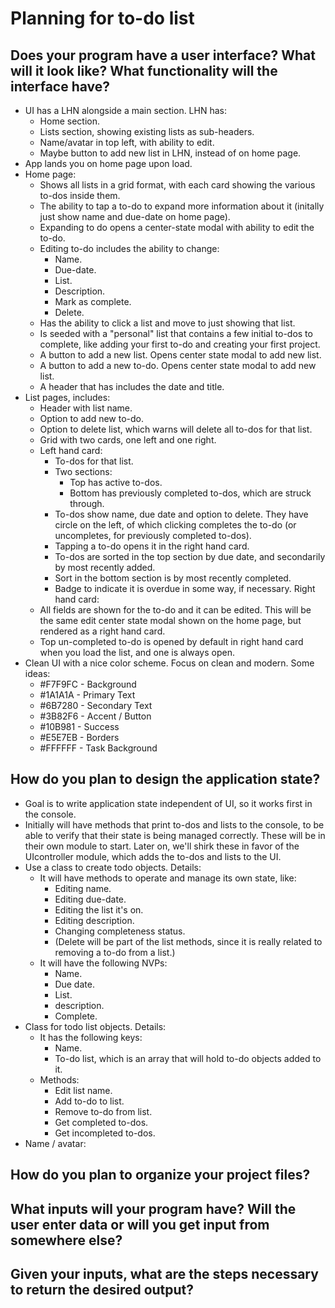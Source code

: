 # Planning for to-do list
## Does your program have a user interface? What will it look like? What functionality will the interface have?
- UI has a LHN alongside a main section. LHN has:
    - Home section. 
    - Lists section, showing existing lists as sub-headers. 
    - Name/avatar in top left, with ability to edit. 
    - Maybe button to add new list in LHN, instead of on home page. 
- App lands you on home page upon load. 
- Home page:
    - Shows all lists in a grid format, with each card showing the various to-dos inside them. 
    - The ability to tap a to-do to expand more information about it (initally just show name and due-date on home page). 
    - Expanding to do opens a center-state modal with ability to edit the to-do. 
    - Editing to-do includes the ability to change:
        - Name. 
        - Due-date. 
        - List. 
        - Description. 
        - Mark as complete. 
        - Delete. 
    - Has the ability to click a list and move to just showing that list. 
    - Is seeded with a "personal" list that contains a few initial to-dos to complete, like adding your first to-do and creating your first project.  
    - A button to add a new list. Opens center state modal to add new list. 
    - A button to add a new to-do. Opens center state modal to add new list. 
    - A header that has includes the date and title. 
- List pages, includes:
    - Header with list name. 
    - Option to add new to-do. 
    - Option to delete list, which warns will delete all to-dos for that list. 
    - Grid with two cards, one left and one right. 
    - Left hand card:
        - To-dos for that list. 
        - Two sections:
            - Top has active to-dos. 
            - Bottom has previously completed to-dos, which are struck through. 
        - To-dos show name, due date and option to delete. They have circle on the left, of which clicking completes the to-do (or uncompletes, for previously completed to-dos).
        - Tapping a to-do opens it in the right hand card. 
        - To-dos are sorted in the top section by due date, and secondarily by most recently added. 
        - Sort in the bottom section is by most recently completed. 
        - Badge to indicate it is overdue in some way, if necessary. 
    Right hand card:
    - All fields are shown for the to-do and it can be edited. This will be the same edit center state modal shown on the home page, but rendered as a right hand card. 
    - Top un-completed to-do is opened by default in right hand card when you load the list, and one is always open. 
- Clean UI with a nice color scheme. Focus on clean and modern. Some ideas:
    - #F7F9FC - Background  
    - #1A1A1A - Primary Text  
    - #6B7280 - Secondary Text  
    - #3B82F6 - Accent / Button  
    - #10B981 - Success  
    - #E5E7EB - Borders  
    - #FFFFFF - Task Background

## How do you plan to design the application state?
- Goal is to write application state independent of UI, so it works first in the console. 
- Initially will have methods that print to-dos and lists to the console, to be able to verify that their state is being managed correctly. These will be in their own module to start. Later on, we'll shirk these in favor of the UIcontroller module, which adds the to-dos and lists to the UI. 
- Use a class to create todo objects. Details:
    - It will have methods to operate and manage its own state, like:
        - Editing name. 
        - Editing due-date. 
        - Editing the list it's on. 
        - Editing description. 
        - Changing completeness status. 
        - (Delete will be part of the list methods, since it is really related to removing a to-do from a list.)
    - It will have the following NVPs:
        - Name. 
        - Due date. 
        - List. 
        - description. 
        - Complete. 
- Class for todo list objects. Details:
    - It has the following keys:
        - Name. 
        - To-do list, which is an array that will hold to-do objects added to it. 
    - Methods:
        - Edit list name. 
        - Add to-do to list. 
        - Remove to-do from list. 
        - Get completed to-dos. 
        - Get incompleted to-dos. 
- Name / avatar:



## How do you plan to organize your project files? 
## What inputs will your program have? Will the user enter data or will you get input from somewhere else?
## Given your inputs, what are the steps necessary to return the desired output?